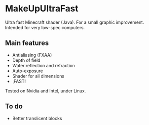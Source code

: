 # MakeUpUltraFast
Ultra fast Minecraft shader (Java). For a small graphic improvement. Intended for very low-spec computers.

## Main features
* Antialiasing (FXAA)
* Depth of field
* Water reflection and refraction
* Auto-exposure
* Shader for all dimensions
* ¡FAST!

Tested on Nvidia and Intel, under Linux.

## To do
* Better translicent blocks
